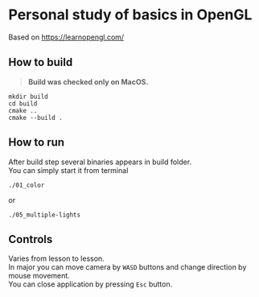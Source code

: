 # Personal study of basics in OpenGL

Based on https://learnopengl.com/

## How to build

> **Build was checked only on MacOS.**

```
mkdir build
cd build  
cmake ..  
cmake --build .  
```

## How to run

After build step several binaries appears in build folder.  
You can simply start it from terminal
```
./01_color
```
or 
```
./05_multiple-lights
```

## Controls

Varies from lesson to lesson.  
In major you can move camera by `WASD` buttons and change direction by mouse movement.  
You can close application by pressing `Esc` button.
